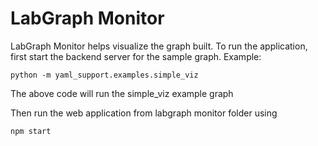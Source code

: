 # LabGraph Monitor

LabGraph Monitor helps visualize the graph built. To run the application, first start the backend server for the sample graph. Example:

```
python -m yaml_support.examples.simple_viz
```
The above code will run the simple_viz example graph 

Then run the web application from labgraph monitor folder using 

```
npm start
```


